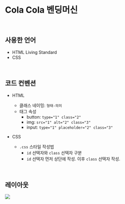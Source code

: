 # Cola Cola 벤딩머신

<br>

## 사용한 언어

- HTML Living Standard
- CSS

<br>

## 코드 컨벤션

- HTML

  - 클래스 네이밍: `형태-의미`
  - 태그 속성
    - button: `type="1" class="2"`
    - img: `src="1" alt="2" class="3"`
    - input: `type="1" placeholder="2" class="3"`

- CSS
  - `.css` 스타일 작성법
    - `id` 선택자와 `class` 선택자 구분
    - `id` 선택자 먼저 상단에 작성. 이후 `class` 선택자 작성.

<br>

## 레이아웃

![](https://velog.velcdn.com/images/new__world/post/f69fa883-da3e-40dd-b9a5-858e4f207752/image.png)
